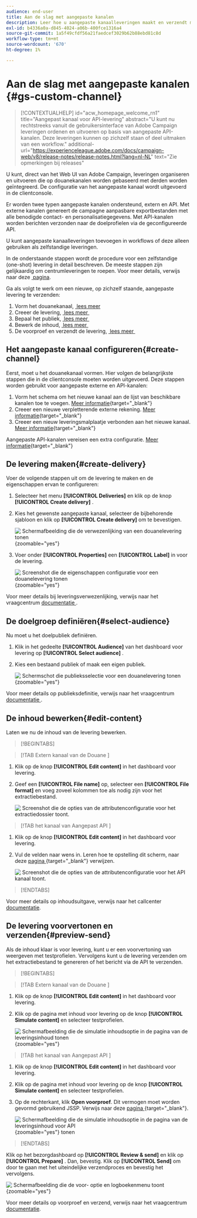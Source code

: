 ```yaml
---
audience: end-user
title: Aan de slag met aangepaste kanalen
description: Leer hoe u aangepaste kanaalleveringen maakt en verzendt met Adobe Campaign Web
exl-id: b4336a0a-d845-4024-a06b-400fce1316a4
source-git-commit: 1a5f49cfdf56a21faedcef3029b62b88ebd81c8d
workflow-type: tm+mt
source-wordcount: '670'
ht-degree: 1%

---
```


# Aan de slag met aangepaste kanalen {#gs-custom-channel}

>[!CONTEXTUALHELP]
>id="acw_homepage_welcome_rn1"
>title="Aangepast kanaal voor API-levering"
>abstract="U kunt nu rechtstreeks vanuit de gebruikersinterface van Adobe Campaign leveringen ordenen en uitvoeren op basis van aangepaste API-kanalen. Deze leveringen kunnen op zichzelf staan of deel uitmaken van een workflow."
>additional-url="https://experienceleague.adobe.com/docs/campaign-web/v8/release-notes/release-notes.html?lang=nl-NL" text="Zie opmerkingen bij releases"

U kunt, direct van het Web UI van Adobe Campaign, leveringen organiseren en uitvoeren die op douanekanalen worden gebaseerd met derden worden geïntegreerd. De configuratie van het aangepaste kanaal wordt uitgevoerd in de clientconsole.

Er worden twee typen aangepaste kanalen ondersteund, extern en API. Met externe kanalen genereert de campagne aanpasbare exportbestanden met alle benodigde contact- en personalisatiegegevens. Met API-kanalen worden berichten verzonden naar de doelprofielen via de geconfigureerde API.

U kunt aangepaste kanaalleveringen toevoegen in workflows of deze alleen gebruiken als zelfstandige leveringen.

In de onderstaande stappen wordt de procedure voor een zelfstandige (one-shot) levering in detail beschreven. De meeste stappen zijn gelijkaardig om centrumleveringen te roepen. Voor meer details, verwijs naar deze [&#x200B; pagina &#x200B;](../call-center/create-call-center.md).

Ga als volgt te werk om een nieuwe, op zichzelf staande, aangepaste levering te verzenden:

1. Vorm het douanekanaal, [&#x200B; lees meer &#x200B;](#create-channel)
1. Creeer de levering, [&#x200B; lees meer &#x200B;](#create-delivery)
1. Bepaal het publiek, [&#x200B; lees meer &#x200B;](#select-audience)
1. Bewerk de inhoud, [&#x200B; lees meer &#x200B;](#edit-content)
1. De voorproef en verzendt de levering, [&#x200B; lees meer &#x200B;](#preview-send)

## Het aangepaste kanaal configureren{#create-channel}

Eerst, moet u het douanekanaal vormen. Hier volgen de belangrijkste stappen die in de clientconsole moeten worden uitgevoerd. Deze stappen worden gebruikt voor aangepaste externe en API-kanalen:

1. Vorm het schema om het nieuwe kanaal aan de lijst van beschikbare kanalen toe te voegen. [Meer informatie](https://experienceleague.adobe.com/docs/campaign/campaign-v8/send/custom-channel.html?lang=nl-NL#configure-schema){target="_blank"}
1. Creeer een nieuwe verpletterende externe rekening. [Meer informatie](https://experienceleague.adobe.com/docs/campaign/campaign-v8/send/custom-channel.html?lang=nl-NL#reate-ext-account){target="_blank"}
1. Creeer een nieuw leveringsmalplaatje verbonden aan het nieuwe kanaal. [Meer informatie](https://experienceleague.adobe.com/docs/campaign/campaign-v8/send/custom-channel.html?lang=nl-NL#create-template){target="_blank"}

Aangepaste API-kanalen vereisen een extra configuratie. [Meer informatie](https://experienceleague.adobe.com/docs/campaign/campaign-v8/send/custom-channel.html?lang=nl-NL#api-additional){target="_blank"}

## De levering maken{#create-delivery}

Voer de volgende stappen uit om de levering te maken en de eigenschappen ervan te configureren:

1. Selecteer het menu **[!UICONTROL Deliveries]** en klik op de knop **[!UICONTROL Create delivery]** .

1. Kies het gewenste aangepaste kanaal, selecteer de bijbehorende sjabloon en klik op **[!UICONTROL Create delivery]** om te bevestigen.

   ![&#x200B; Schermafbeelding die de verwezenlijking van een douanelevering tonen &#x200B;](assets/cus-create.png){zoomable="yes"}

1. Voer onder **[!UICONTROL Properties]** een **[!UICONTROL Label]** in voor de levering.

   ![&#x200B; Screenshot die de eigenschappen configuratie voor een douanelevering tonen &#x200B;](assets/cus-properties.png){zoomable="yes"}

Voor meer details bij leveringsverwezenlijking, verwijs naar het vraagcentrum [&#x200B; documentatie &#x200B;](../call-center/create-call-center.md#create-delivery).

## De doelgroep definiëren{#select-audience}

Nu moet u het doelpubliek definiëren.

1. Klik in het gedeelte **[!UICONTROL Audience]** van het dashboard voor levering op **[!UICONTROL Select audience]** .

1. Kies een bestaand publiek of maak een eigen publiek.

   ![&#x200B; Schermschot die publieksselectie voor een douanelevering tonen &#x200B;](assets/cc-audience2.png){zoomable="yes"}

Voor meer details op publieksdefinitie, verwijs naar het vraagcentrum [&#x200B; documentatie &#x200B;](../call-center/create-call-center.md#select-audience).

## De inhoud bewerken{#edit-content}

Laten we nu de inhoud van de levering bewerken.

>[!BEGINTABS]

>[!TAB  Extern kanaal van de Douane ]

1. Klik op de knop **[!UICONTROL Edit content]** in het dashboard voor levering.

1. Geef een **[!UICONTROL File name]** op, selecteer een **[!UICONTROL File format]** en voeg zoveel kolommen toe als nodig zijn voor het extractiebestand.

   ![&#x200B; Screenshot die de opties van de attributenconfiguratie voor het extractiedossier toont.](assets/cc-content-attributes.png)

>[!TAB  het kanaal van Aangepast API ]

1. Klik op de knop **[!UICONTROL Edit content]** in het dashboard voor levering.

1. Vul de velden naar wens in. Leren hoe te opstelling dit scherm, naar deze [&#x200B; pagina &#x200B;](https://experienceleague.adobe.com/docs/campaign/campaign-v8/send/custom-channel.html?lang=nl-NL#api-additional-screen){target="_blank"} verwijzen.

   ![&#x200B; Screenshot die de opties van de attributenconfiguratie voor het API kanaal toont.](assets/cc-content-attributes-api.png)

>[!ENDTABS]

Voor meer details op inhoudsuitgave, verwijs naar het callcenter [&#x200B; documentatie &#x200B;](../call-center/create-call-center.md#edit-content).

## De levering voorvertonen en verzenden{#preview-send}

Als de inhoud klaar is voor levering, kunt u er een voorvertoning van weergeven met testprofielen. Vervolgens kunt u de levering verzenden om het extractiebestand te genereren of het bericht via de API te verzenden.

>[!BEGINTABS]

>[!TAB  Extern kanaal van de Douane ]

1. Klik op de knop **[!UICONTROL Edit content]** in het dashboard voor levering.

1. Klik op de pagina met inhoud voor levering op de knop **[!UICONTROL Simulate content]** en selecteer testprofielen.

   ![&#x200B; Schermafbeelding die de simulatie inhoudsoptie in de pagina van de leveringsinhoud tonen &#x200B;](assets/cus-simulate.png){zoomable="yes"}

>[!TAB  het kanaal van Aangepast API ]

1. Klik op de knop **[!UICONTROL Edit content]** in het dashboard voor levering.

1. Klik op de pagina met inhoud voor levering op de knop **[!UICONTROL Simulate content]** en selecteer testprofielen.

1. Op de rechterkant, klik **Open voorproef**. Dit vermogen moet worden gevormd gebruikend JSSP. Verwijs naar deze [&#x200B; pagina &#x200B;](https://experienceleague.adobe.com/docs/campaign/campaign-v8/send/custom-channel.html?lang=nl-NL#api-additional-preview){target="_blank"}.

   ![&#x200B; Schermafbeelding die de simulatie inhoudsoptie in de pagina van de leveringsinhoud voor API &#x200B;](assets/cus-simulate-api.png){zoomable="yes"} tonen

>[!ENDTABS]

Klik op het bezorgdashboard op **[!UICONTROL Review & send]** en klik op **[!UICONTROL Prepare]** . Dan, bevestig. Klik op **[!UICONTROL Send]** om door te gaan met het uiteindelijke verzendproces en bevestig het vervolgens.

![&#x200B; Schermafbeelding die de voor- optie en logboekenmenu toont &#x200B;](assets/cus-prepare.png){zoomable="yes"}

Voor meer details op voorproef en verzend, verwijs naar het vraagcentrum [&#x200B; documentatie &#x200B;](../call-center/create-call-center.md#preview-send).
